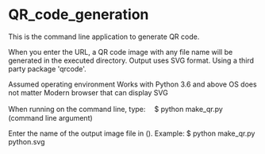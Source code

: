 # QR_code_generation
This is the command line application to generate QR code.


When you enter the URL, a QR code image with any file name will be generated in the executed directory.
Output uses SVG format.
Using a third party package 'qrcode'.


Assumed operating environment
  Works with Python 3.6 and above
  OS does not matter
  Modern browser that can display SVG


When running on the command line, type:　
$ python make_qr.py (command line argument)

Enter the name of the output image file in ().
Example:
$ python make_qr.py python.svg
